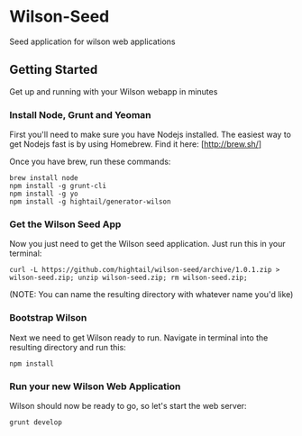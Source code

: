 # Wilson-Seed
Seed application for wilson web applications

## Getting Started

Get up and running with your Wilson webapp in minutes


### Install Node, Grunt and Yeoman

First you'll need to make sure you have Nodejs installed. The easiest way to get Nodejs fast is by using Homebrew. Find it here: [http://brew.sh/]

Once you have brew, run these commands:

```
brew install node
npm install -g grunt-cli
npm install -g yo
npm install -g hightail/generator-wilson
```


### Get the Wilson Seed App

Now you just need to get the Wilson seed application. Just run this in your terminal:

```
curl -L https://github.com/hightail/wilson-seed/archive/1.0.1.zip > wilson-seed.zip; unzip wilson-seed.zip; rm wilson-seed.zip;
```

(NOTE: You can name the resulting directory with whatever name you'd like)


### Bootstrap Wilson

Next we need to get Wilson ready to run. Navigate in terminal into the resulting directory and run this:

```
npm install
```


### Run your new Wilson Web Application

Wilson should now be ready to go, so let's start the web server:

```
grunt develop
```